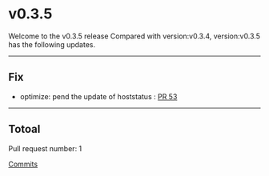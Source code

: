 
# v0.3.5
Welcome to the v0.3.5 release 
Compared with version:v0.3.4, version:v0.3.5 has the following updates.

***

## Fix

* optimize: pend the update of hoststatus : [PR 53](https://github.com/infrastructure-io/topohub/pull/53)



***

## Totoal 

Pull request number: 1

[ Commits ](https://github.com/infrastructure-io/topohub/compare/v0.3.4...v0.3.5)
